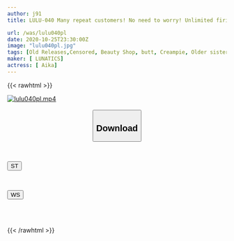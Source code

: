 ```yaml
---
author: j91
title: LULU-040 Many repeat customers! No need to worry! Unlimited firing! Pursuit cowgirl! AIKA, a men's esthetician where a beautiful gal esthetician ludes you until your balls are empty with her naughty fingers, tongue, and big ass.

url: /was/lulu040pl
date: 2020-10-25T23:30:00Z
image: "lulu040pl.jpg"
tags: [Old Releases,Censored, Beauty Shop, butt, Creampie, Older sister, Slut, Solowork]
maker: [ LUNATICS]
actress: [ Aika]
---
```



{{< rawhtml >}}

<div class="video" data-videoid="4DbaZQomdzsJx6">
    <a href="javascript:;">
        <img src="/was/lulu040pl/lulu040pl.jpg" width="WIDTH" height="HEIGHT" alt="lulu040pl.mp4" loading="lazy">
    </a>
</div>

<script type="text/javascript" src="https://j91.asia/asset/on-demand-st.js"></script>

<br>
  <link rel="stylesheet" href="https://j91.asia/asset/bs5.css">
  
  <center>
  <button class="btn btn-primary" type="button" data-bs-toggle="collapse" data-bs-target=".multi-collapse" aria-expanded="false" aria-controls="multiCollapseExample1 multiCollapseExample2"><h2>Download</h2></button></center>
</p>
<div class="row">
  <div class="col">
    <div class="collapse multi-collapse" id="multiCollapseExample1">
      <div class="card card-body">
	      	      <br>
<div class="buttons">  
<p><a href="https://streamtape.to/v/4DbaZQomdzsJx6" target="_blank"><button class="btn-hover color-3"><i class="fa fa-download"></i> ST</button></a></p></div>
    </div>
  </div>
</div>
  <div class="col">
    <div class="collapse multi-collapse" id="multiCollapseExample2">
      <div class="card card-body">
	      <br>
<div class="buttons">
<p><a href="https://wolfstream.tv/xij7jn34jg4z" target="_blank"><button class="btn-hover color-8"><i class="fa fa-download"></i> WS</button></a></p></div>
<br><br>
      </div>
    </div>
  </div>
</div>

{{< /rawhtml >}}